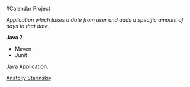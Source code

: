 #Calendar Project

*Application which takes a date from user and adds a specific amount of days to that date.*

**Java 7**

* Maven
* Junit

Java Application. 

[Anatoliy Starinskiy](https://github.com/Talyan5/calendar-project)